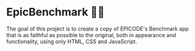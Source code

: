 <p align="center">
    <img src="">
</p>

# EpicBenchmark 🚀✅

The goal of this project is to create a copy of EPICODE's Benchmark app that is as faithful as possible to the original, both in appearance and functionality, using only HTML, CSS and JavaScript.
